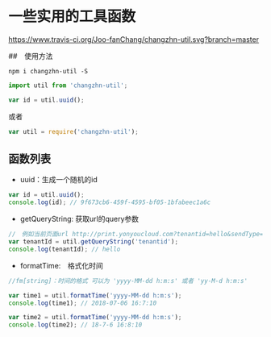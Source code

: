 # 一些实用的工具函数

https://www.travis-ci.org/Joo-fanChang/changzhn-util.svg?branch=master

##　使用方法
```shell
npm i changzhn-util -S
```


```js
import util from 'changzhn-util';

var id = util.uuid();
```
或者
```js
var util = require('changzhn-util');

```


## 函数列表
- uuid：生成一个随机的id
```js
var id = util.uuid();
console.log(id); // 9f673cb6-459f-4595-bf05-1bfabeec1a6c
```

- getQueryString: 获取url的query参数
```js
//　例如当前页面url http://print.yonyoucloud.com?tenantid=hello&sendType=2
var tenantId = util.getQueryString('tenantid');
console.log(tenantId); // hello
```

- formatTime:　格式化时间
```js
//fm[string]：时间的格式 可以为 'yyyy-MM-dd h:m:s' 或者 'yy-M-d h:m:s'

var time1 = util.formatTime('yyyy-MM-dd h:m:s');
console.log(time1); // 2018-07-06 16:7:10

var time2 = util.formatTime('yyyy-MM-dd h:m:s');
console.log(time2); // 18-7-6 16:8:10
```



